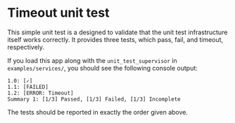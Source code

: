 # Timeout unit test

This simple unit test is a designed to validate that the unit test
infrastructure itself works correctly. It provides three tests, which 
pass, fail, and timeout, respectively.


If you load this app along with the `unit_test_supervisor` in `examples/services/`, 
you should see the following console output:

```
1.0: [✓]
1.1: [FAILED]
1.2: [ERROR: Timeout]
Summary 1: [1/3] Passed, [1/3] Failed, [1/3] Incomplete
```

The tests should be reported in exactly the order given above.

